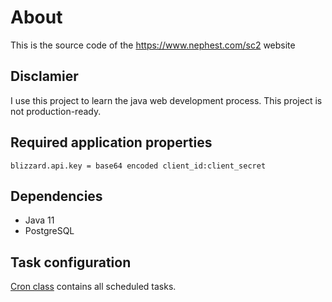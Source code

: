 # About
This is the source code of the https://www.nephest.com/sc2 website
## Disclamier
I use this project to learn the java web development process. This project is not production-ready.
## Required application properties
```
blizzard.api.key = base64 encoded client_id:client_secret
```
## Dependencies
* Java 11
* PostgreSQL

## Task configuration
[Cron class](src/main/java/com/nephest/battlenet/sc2/config/Cron.java) contains all scheduled tasks.
